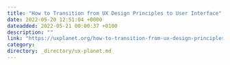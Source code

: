 ```yaml
---
title: "How to Transition from UX Design Principles to User Interface"
date: 2022-05-20 12:51:04 +0000
dateadded: 2022-05-21 00:00:37 +0100
description: ""
link: "https://uxplanet.org/how-to-transition-from-ux-design-principles-to-user-interface-2929ba94fc91?source=rss----819cc2aaeee0---4"
category:
directory: _directory/ux-planet.md
---
```

